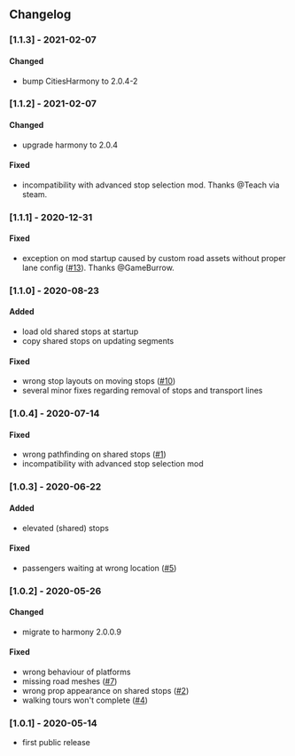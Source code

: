 ## Changelog
### [1.1.3] - 2021-02-07

#### Changed
- bump CitiesHarmony to 2.0.4-2

### [1.1.2] - 2021-02-07

#### Changed
- upgrade harmony to 2.0.4
#### Fixed
- incompatibility with advanced stop selection mod. Thanks @Teach via steam.

### [1.1.1] - 2020-12-31

#### Fixed
- exception on mod startup caused by custom road assets without proper lane config ([#13](https://github.com/CodeBardian/SharedStopEnabler/issues/13)). Thanks @GameBurrow.

### [1.1.0] - 2020-08-23

#### Added
- load old shared stops at startup
- copy shared stops on updating segments
#### Fixed
- wrong stop layouts on moving stops ([#10](https://github.com/CodeBardian/SharedStopEnabler/issues/10))
- several minor fixes regarding removal of stops and transport lines


### [1.0.4] - 2020-07-14

#### Fixed
- wrong pathfinding on shared stops ([#1](https://github.com/CodeBardian/SharedStopEnabler/issues/1))
- incompatibility with advanced stop selection mod

### [1.0.3] - 2020-06-22

#### Added
- elevated (shared) stops
#### Fixed
- passengers waiting at wrong location ([#5](https://github.com/CodeBardian/SharedStopEnabler/issues/5))

### [1.0.2] - 2020-05-26

#### Changed
- migrate to harmony 2.0.0.9
#### Fixed
- wrong behaviour of platforms
- missing road meshes ([#7](https://github.com/CodeBardian/SharedStopEnabler/issues/7))
- wrong prop appearance on shared stops ([#2](https://github.com/CodeBardian/SharedStopEnabler/issues/2))
- walking tours won't complete ([#4](https://github.com/CodeBardian/SharedStopEnabler/issues/4))

### [1.0.1] - 2020-05-14
- first public release
